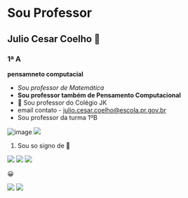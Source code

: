 
# Sou Professor
## Julio Cesar Coelho 👋
### 1ª A


**pensamneto computacial**

- *Sou professor de Matemática*
- **Sou professor também de  Pensamento Computacional**
- 👯  Sou professor do Colégio JK
- email contato - julio.cesar.coelho@escola.pr.gov.br
- Sou professor da turma 1ºB

![image](https://user-images.githubusercontent.com/99935411/184940804-4f6b7dbf-a4c9-4470-bd92-3488a9e0a1db.png)
![](https://s2.glbimg.com/mY7ohl5ehq4QhHYpLGHzGpSf_Uk=/0x0:1920x1280/924x0/smart/filters:strip_icc()/i.s3.glbimg.com/v1/AUTH_cf9d035bf26b4646b105bd958f32089d/internal_photos/bs/2021/1/d/V5vubYToAk0A1rpgbgOQ/strada-ranch-154.jpg)

1. Sou so signo de :lion:

![](https://img.shields.io/badge/JavaScript-323330?style=for-the-badge&logo=javascript&logoColor=F7DF1E)
![](https://img.shields.io/badge/Scratch-4D97FF?style=for-the-badge&logo=Scratch&logoColor=white)
![](https://img.shields.io/badge/GitHub-100000?style=for-the-badge&logo=github&logoColor=white)

:grinning:

![]( https://cdn.acritica.net/img/pc/920/600/dn_noticia/2020/07/1595428561.jpg.webp)
![](https://quatrorodas.abril.com.br/wp-content/uploads/2020/12/chevrolet-2021-onix-premier-8389-e1607978189472.jpg?resize=650,365)


<!--
**Procoelho10/Procoelho10** is a ✨ _special_ ✨ repository because its `README.md` (this file) appears on your GitHub profile.


Here are some ideas to get you started:

- 🔭 I’m currently working on ...
- 🌱 I’m currently learning ...
- 👯 I’m looking to collaborate on ...
- 🤔 I’m looking for help with ...
- 💬 Ask me about ...
- 📫 How to reach me: ...
- 😄 Pronouns: ...
- ⚡ Fun fact: ...
-->
